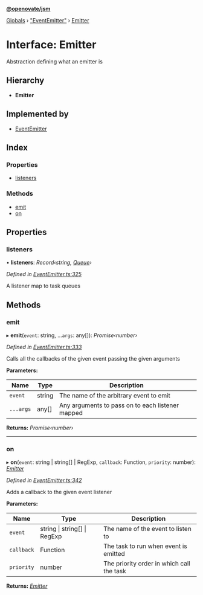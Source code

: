 **[@openovate/jsm](../README.md)**

[Globals](../globals.md) › [&quot;EventEmitter&quot;](../modules/_eventemitter_.md) › [Emitter](_eventemitter_.emitter.md)

# Interface: Emitter

Abstraction defining what an emitter is

## Hierarchy

* **Emitter**

## Implemented by

* [EventEmitter](../classes/_eventemitter_.eventemitter.md)

## Index

### Properties

* [listeners](_eventemitter_.emitter.md#listeners)

### Methods

* [emit](_eventemitter_.emitter.md#emit)
* [on](_eventemitter_.emitter.md#on)

## Properties

###  listeners

• **listeners**: *Record‹string, [Queue](_taskqueue_.queue.md)›*

*Defined in [EventEmitter.ts:325](https://github.com/Openovate/jsm/blob/214a343/src/EventEmitter.ts#L325)*

A listener map to task queues

## Methods

###  emit

▸ **emit**(`event`: string, ...`args`: any[]): *Promise‹number›*

*Defined in [EventEmitter.ts:333](https://github.com/Openovate/jsm/blob/214a343/src/EventEmitter.ts#L333)*

Calls all the callbacks of the given event passing the given arguments

**Parameters:**

Name | Type | Description |
------ | ------ | ------ |
`event` | string | The name of the arbitrary event to emit |
`...args` | any[] | Any arguments to pass on to each listener mapped  |

**Returns:** *Promise‹number›*

___

###  on

▸ **on**(`event`: string | string[] | RegExp, `callback`: Function, `priority`: number): *[Emitter](_eventemitter_.emitter.md)*

*Defined in [EventEmitter.ts:342](https://github.com/Openovate/jsm/blob/214a343/src/EventEmitter.ts#L342)*

Adds a callback to the given event listener

**Parameters:**

Name | Type | Description |
------ | ------ | ------ |
`event` | string &#124; string[] &#124; RegExp | The name of the event to listen to |
`callback` | Function | The task to run when event is emitted |
`priority` | number | The priority order in which call the task  |

**Returns:** *[Emitter](_eventemitter_.emitter.md)*